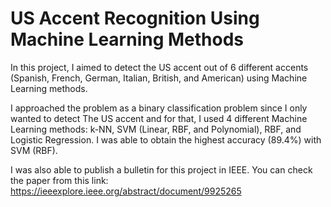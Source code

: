 # US Accent Recognition Using Machine Learning Methods


In this project, I aimed to detect the US accent out of 6 different accents (Spanish, French, German, Italian, British, and American) using Machine Learning methods.

I approached the problem as a binary classification problem since I only wanted to detect The US accent and for that, I used 4 different Machine Learning methods: k-NN, SVM (Linear, RBF, and Polynomial), RBF, and Logistic Regression. I was able to obtain the highest accuracy (89.4%) with SVM (RBF).

I was also able to publish a bulletin for this project in IEEE. You can check the paper from this link: https://ieeexplore.ieee.org/abstract/document/9925265
